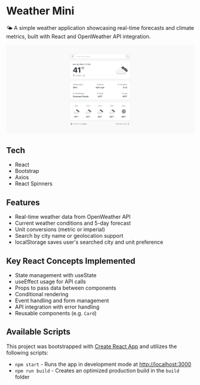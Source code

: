 # Weather Mini

🌤️ A simple weather application showcasing real-time forecasts and climate metrics, built with React and OpenWeather API integration.

<a href="https://mini.weather.aniqa.dev/"><img src="/public/og-img.png"></a>

## Tech
- React
- Bootstrap
- Axios
- React Spinners

## Features
- Real-time weather data from OpenWeather API
- Current weather conditions and 5-day forecast
- Unit conversions (metric or imperial)
- Search by city name or geolocation support
- localStorage saves user's searched city and unit preference

## Key React Concepts Implemented
- State management with useState
- useEffect usage for API calls
- Props to pass data between components
- Conditional rendering
- Event handling and form management
- API integration with error handling
- Reusable components (e.g. `Card`)

## Available Scripts
This project was bootstrapped with [Create React App](https://github.com/facebook/create-react-app) and utilizes the following scripts:
- `npm start` - Runs the app in development mode at [http://localhost:3000](http://localhost:3000)
- `npm run build` - Creates an optimized production build in the `build` folder